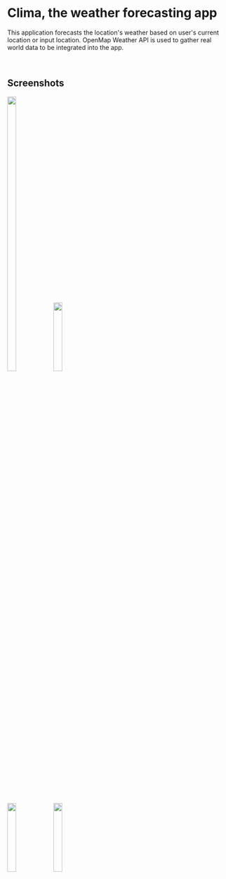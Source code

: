 # Clima, the weather forecasting app 

This application forecasts the location's weather based on user's current location or input location. 
OpenMap Weather API is used to gather real world data to be integrated into the app. 

<br/>

## Screenshots 
<p float="left">
      <img src="https://user-images.githubusercontent.com/59403437/97097825-b1531780-16b0-11eb-917c-069950e447ce.jpeg" width="20%" height="40%">
      <img src="https://user-images.githubusercontent.com/59403437/97097826-b3b57180-16b0-11eb-93e8-49770b405517.jpeg" width="20%">
</p>

<br/>

<p float="left">
      <img src="https://user-images.githubusercontent.com/59403437/97097827-b4e69e80-16b0-11eb-9cb7-be9a6298b9ef.jpeg" width="20%">
      <img src="https://user-images.githubusercontent.com/59403437/97097830-b6b06200-16b0-11eb-8a8d-65785dc1b8cc.jpeg" width="20%">
</p>

